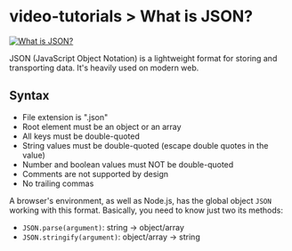 # video-tutorials > What is JSON?

[![What is JSON?](https://img.youtube.com/vi/ut2Pw2tS7Ek/0.jpg)](https://www.youtube.com/watch?v=ut2Pw2tS7Ek)

JSON (JavaScript Object Notation) is a lightweight format for storing and transporting data. It's heavily used on modern web.

## Syntax

* File extension is ".json"
* Root element must be an object or an array
* All keys must be double-quoted
* String values must be double-quoted (escape double quotes in the value)
* Number and boolean values must NOT be double-quoted
* Comments are not supported by design
* No trailing commas

A browser's environment, as well as Node.js, has the global object `JSON` working with this format. Basically, you need to know just two its methods:

* `JSON.parse(argument)`: string -> object/array
* `JSON.stringify(argument)`: object/array -> string
